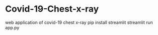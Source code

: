 # Covid-19-Chest-x-ray
web application of covid-19 chest x-ray
pip install streamlit
streamlit run app.py
